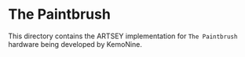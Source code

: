 # The Paintbrush

This directory contains the ARTSEY implementation for `The Paintbrush` hardware being developed by KemoNine.
